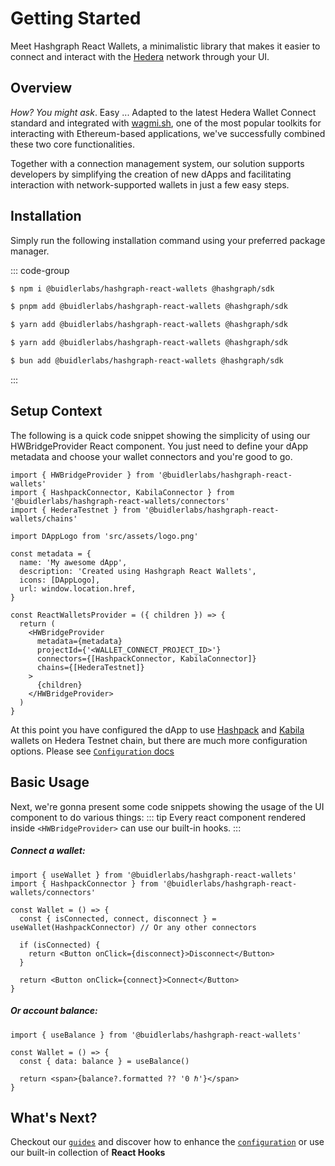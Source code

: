 # Getting Started

Meet Hashgraph React Wallets, a minimalistic library that makes it easier to connect and interact with the <a class="link" href="https://hedera.com/" target="_blank">Hedera</a> network through your UI.

## Overview

_How? You might ask_. Easy ... Adapted to the latest Hedera Wallet Connect standard and integrated with [wagmi.sh](https://wagmi.sh/), one of the most popular toolkits for interacting with Ethereum-based applications, we've successfully combined these two core functionalities.

Together with a connection management system, our solution supports developers by simplifying the creation of new dApps and facilitating interaction with network-supported wallets in just a few easy steps.

## Installation

Simply run the following installation command using your preferred package manager.

::: code-group

```sh [npm]
$ npm i @buidlerlabs/hashgraph-react-wallets @hashgraph/sdk
```

```sh [pnpm]
$ pnpm add @buidlerlabs/hashgraph-react-wallets @hashgraph/sdk
```

```sh [yarn]
$ yarn add @buidlerlabs/hashgraph-react-wallets @hashgraph/sdk
```

```sh [yarn (pnp)]
$ yarn add @buidlerlabs/hashgraph-react-wallets @hashgraph/sdk
```

```sh [bun]
$ bun add @buidlerlabs/hashgraph-react-wallets @hashgraph/sdk
```

:::

## Setup Context

The following is a quick code snippet showing the simplicity of using our HWBridgeProvider React component. You just need to define your dApp metadata and choose your wallet connectors and you're good to go.

```tsx{1-3,7-12,16-23}
import { HWBridgeProvider } from '@buidlerlabs/hashgraph-react-wallets'
import { HashpackConnector, KabilaConnector } from '@buidlerlabs/hashgraph-react-wallets/connectors'
import { HederaTestnet } from '@buidlerlabs/hashgraph-react-wallets/chains'

import DAppLogo from 'src/assets/logo.png'

const metadata = {
  name: 'My awesome dApp',
  description: 'Created using Hashgraph React Wallets',
  icons: [DAppLogo],
  url: window.location.href,
}

const ReactWalletsProvider = ({ children }) => {
  return (
    <HWBridgeProvider
      metadata={metadata}
      projectId={'<WALLET_CONNECT_PROJECT_ID>'}
      connectors={[HashpackConnector, KabilaConnector]}
      chains={[HederaTestnet]}
    >
      {children}
    </HWBridgeProvider>
  )
}
```

At this point you have configured the dApp to use [Hashpack](https://www.hashpack.app/) and [Kabila](https://www.kabila.app/wallet) wallets on Hedera Testnet chain, but there are much more configuration options. Please see [`Configuration` docs](/configuration)

## Basic Usage

Next, we're gonna present some code snippets showing the usage of the UI component to do various things:
::: tip
Every react component rendered inside `<HWBridgeProvider>` can use our built-in hooks.
:::

##### Connect a wallet:

```tsx{5}
import { useWallet } from '@buidlerlabs/hashgraph-react-wallets'
import { HashpackConnector } from '@buidlerlabs/hashgraph-react-wallets/connectors'

const Wallet = () => {
  const { isConnected, connect, disconnect } = useWallet(HashpackConnector) // Or any other connectors

  if (isConnected) {
    return <Button onClick={disconnect}>Disconnect</Button>
  }

  return <Button onClick={connect}>Connect</Button>
}
```

##### Or account balance:

```tsx{4}
import { useBalance } from '@buidlerlabs/hashgraph-react-wallets'

const Wallet = () => {
  const { data: balance } = useBalance()

  return <span>{balance?.formatted ?? '0 ℏ'}</span>
}
```

## What's Next?

Checkout our [`guides`](/guides/connect-wallet) and discover how to enhance the [`configuration`](/configuration) or use our built-in collection of **React Hooks**

